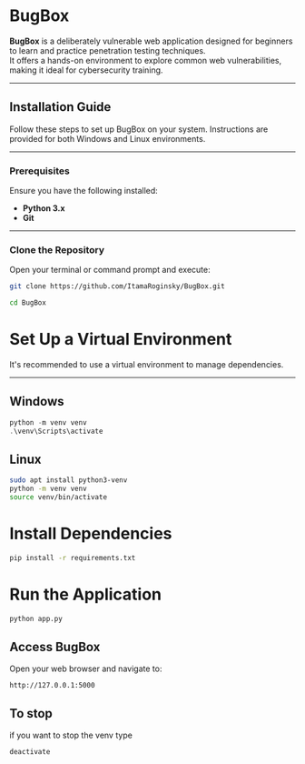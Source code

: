 # BugBox

**BugBox** is a deliberately vulnerable web application designed for beginners to learn and practice penetration testing techniques.  
It offers a hands-on environment to explore common web vulnerabilities, making it ideal for cybersecurity training.

---

## Installation Guide

Follow these steps to set up BugBox on your system. Instructions are provided for both Windows and Linux environments.

---

### Prerequisites

Ensure you have the following installed:
- **Python 3.x**
- **Git**

---

### Clone the Repository

Open your terminal or command prompt and execute:

```bash
git clone https://github.com/ItamaRoginsky/BugBox.git
```

```bash
cd BugBox
```

# Set Up a Virtual Environment

It's recommended to use a virtual environment to manage dependencies.

---

## Windows

```powershell
python -m venv venv
.\venv\Scripts\activate
```

## Linux
```bash
sudo apt install python3-venv
python -m venv venv
source venv/bin/activate
```

# Install Dependencies
```bash
pip install -r requirements.txt
```

# Run the Application
```bash
python app.py
```

## Access BugBox

Open your web browser and navigate to:
```arduino
http://127.0.0.1:5000 
```

## To stop
if you want to stop the venv type
```bash
deactivate
```
